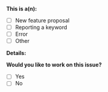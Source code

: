 
**This is a(n):**
<!-- choose one by changing [ ] to [x] -->
- [ ] New feature proposal
- [ ] Reporting a keyword
- [ ] Error
- [ ] Other

**Details:**
<!-- Details to be added/updated to aid others to join your discussion -->

<!-- In case of any bug or error  -->



**Would you like to work on this issue?**
<!-- choose one by changing [ ] to [x] -->
- [ ] Yes
- [ ] No
